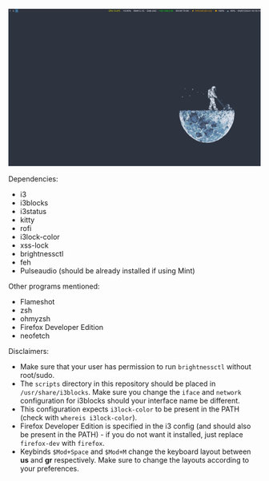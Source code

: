 ![Desktop screenshot](desktop.png)

Dependencies:
- i3
- i3blocks
- i3status
- kitty
- rofi
- i3lock-color
- xss-lock
- brightnessctl
- feh
- Pulseaudio (should be already installed if using Mint)

Other programs mentioned:
- Flameshot
- zsh
- ohmyzsh
- Firefox Developer Edition
- neofetch

Disclaimers:
- Make sure that your user has permission to run `brightnessctl` without root/sudo.
- The `scripts` directory in this repository should be placed in `/usr/share/i3blocks`. Make sure you change the `iface` and `network` configuration for i3blocks should your interface name be different.
- This configuration expects `i3lock-color` to be present in the PATH (check with `whereis i3lock-color`).
- Firefox Developer Edition is specified in the i3 config (and should also be present in the PATH) - if you do not want it installed, just replace `firefox-dev` with `firefox`.
- Keybinds `$Mod+Space` and `$Mod+M` change the keyboard layout between **us** and **gr** respectively. Make sure to change the layouts according to your preferences.